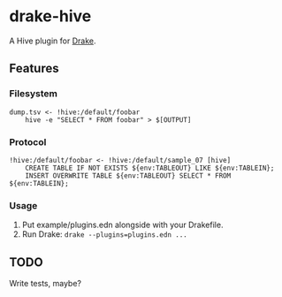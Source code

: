 drake-hive
==========

A Hive plugin for [Drake](https://github.com/Factual/drake).

## Features

###  Filesystem

    dump.tsv <- !hive:/default/foobar
        hive -e "SELECT * FROM foobar" > $[OUTPUT]

### Protocol

    !hive:/default/foobar <- !hive:/default/sample_07 [hive]
        CREATE TABLE IF NOT EXISTS ${env:TABLEOUT} LIKE ${env:TABLEIN};
        INSERT OVERWRITE TABLE ${env:TABLEOUT} SELECT * FROM ${env:TABLEIN};

### Usage

1. Put example/plugins.edn alongside with your Drakefile.
2. Run Drake: `drake --plugins=plugins.edn ...`

## TODO

Write tests, maybe?
